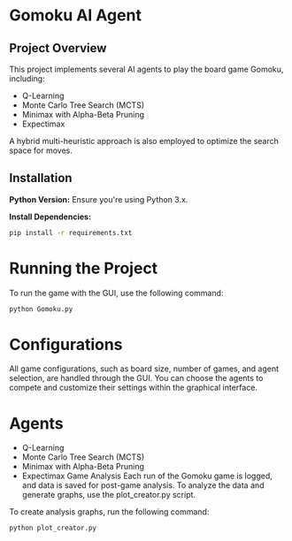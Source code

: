 # Gomoku AI Agent

## Project Overview

This project implements several AI agents to play the board game Gomoku, including:

- Q-Learning
- Monte Carlo Tree Search (MCTS)
- Minimax with Alpha-Beta Pruning
- Expectimax

A hybrid multi-heuristic approach is also employed to optimize the search space for moves.

## Installation

**Python Version:** Ensure you're using Python 3.x.

**Install Dependencies:**

```bash
pip install -r requirements.txt
```

# Running the Project
To run the game with the GUI, use the following command:

```bash
python Gomoku.py
```

# Configurations
All game configurations, such as board size, number of games, and agent selection, are handled through the GUI. You can choose the agents to compete and customize their settings within the graphical interface.

# Agents
- Q-Learning
- Monte Carlo Tree Search (MCTS)
- Minimax with Alpha-Beta Pruning
- Expectimax
Game Analysis
Each run of the Gomoku game is logged, and data is saved for post-game analysis. To analyze the data and generate graphs, use the plot_creator.py script.

To create analysis graphs, run the following command:
```bash
python plot_creator.py
```
